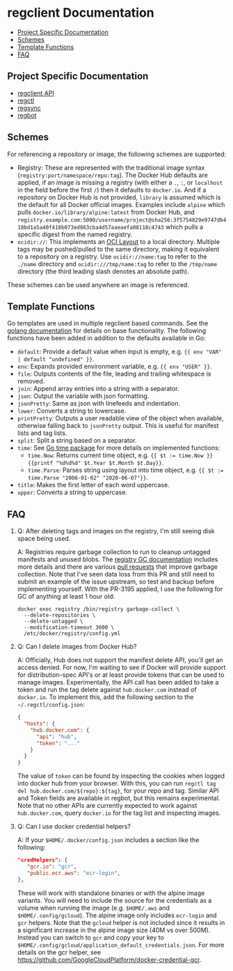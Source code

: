 # regclient Documentation

- [Project Specific Documentation](#project-dpecific-documentation)
- [Schemes](#schemes)
- [Template Functions](#template-functions)
- [FAQ](#faq)

## Project Specific Documentation

- [regclient API](https://pkg.go.dev/github.com/regclient/regclient)
- [regctl](regctl.md)
- [regsync](regsync.md)
- [regbot](regbot.md)

## Schemes

For referencing a repository or image, the following schemes are supported:

- Registry:
  These are represented with the traditional image syntax (`registry:port/namespace/repo:tag`).
  The Docker Hub defaults are applied, if an image is missing a registry (with either a `.`, `:`, or `localhost` in the field before the first `/`) then it defaults to `docker.io`.
  And if a repository on Docker Hub is not provided, `library` is assumed which is the default for all Docker official images.
  Examples include `alpine` which pulls `docker.io/library/alpine:latest` from Docker Hub, and `registry.example.com:5000/username/project@sha256:3f5754829e9747db418bd1a5a40f418b073ed863cba4d57aaeaefa08118c4743` which pulls a specific digest from the named registry.
- `ocidir://`:
  This implements an [OCI Layout](https://github.com/opencontainers/image-spec/blob/main/image-layout.md) to a local directory.
  Multiple tags may be pushed/pulled to the same directory, making it equivalent to a repository on a registry.
  Use `ocidir://name:tag` to refer to the `./name` directory and `ocidir:///tmp/name:tag` to refer to the `/tmp/name` directory (the third leading slash denotes an absolute path).

These schemes can be used anywhere an image is referenced.

## Template Functions

Go templates are used in multiple regclient based commands.
See the [golang documentation](https://golang.org/pkg/text/template/) for details on base functionality.
The following functions have been added in addition to the defaults available in Go:

- `default`:
  Provide a default value when input is empty, e.g. `{{ env "VAR" | default "undefined" }}`.
- `env`:
  Expands provided environment variable, e.g. `{{ env "USER" }}`.
- `file`:
  Outputs contents of the file, leading and trailing whitespace is removed.
- `join`:
  Append array entries into a string with a separator.
- `json`:
  Output the variable with json formatting.
- `jsonPretty`:
  Same as json with linefeeds and indentation.
- `lower`:
  Converts a string to lowercase.
- `printPretty`:
  Outputs a user readable view of the object when available, otherwise falling back to `jsonPretty` output.
  This is useful for manifest lists and tag lists.
- `split`:
  Split a string based on a separator.
- `time`:
  See [Go time package](https://pkg.go.dev/time) for more details on implemented functions:
  - `time.Now`:
    Returns current time object, e.g. `{{ $t := time.Now }}{{printf "%d%d%d" $t.Year $t.Month $t.Day}}`.
  - `time.Parse`:
    Parses string using layout into time object, e.g. `{{ $t := time.Parse "2006-01-02" "2020-06-07"}}`.
- `title`:
  Makes the first letter of each word uppercase.
- `upper`:
  Converts a string to uppercase.

## FAQ

1. Q: After deleting tags and images on the registry, I'm still seeing disk space being used.

   A: Registries require garbage collection to run to cleanup untagged manifests and unused blobs.
   The [registry GC documentation](https://docs.docker.com/registry/garbage-collection/) includes more details and there are various [pull requests](https://github.com/distribution/distribution/pull/3195) that improve garbage collection.
   Note that I've seen data loss from this PR and still need to submit an example of the issue upstream, so test and backup before implementing yourself.
   With the PR-3195 applied, I use the following for GC of anything at least 1 hour old:

   ```shell
   docker exec registry /bin/registry garbage-collect \
     --delete-repositories \
     --delete-untagged \
     --modification-timeout 3600 \
     /etc/docker/registry/config.yml
   ```

2. Q: Can I delete images from Docker Hub?

   A: Officially, Hub does not support the manifest delete API, you'll get an access denied.
   For now, I'm waiting to see if Docker will provide support for distribution-spec API's or at least provide tokens that can be used to manage images.
   Experimentally, the API call has been added to take a token and run the tag delete against `hub.docker.com` instead of `docker.io`.
   To implement this, add the following section to the `~/.regctl/config.json`:

   ```json
   {
     "hosts": {
       "hub.docker.com": {
         "api": "hub",
         "token": "..."
       }
     }
   }
   ```

   The value of `token` can be found by inspecting the cookies when logged into docker hub from your browser.
   With this, you can run `regctl tag del hub.docker.com/${repo}:${tag}`, for your repo and tag.
   Similar API and Token fields are available in regbot, but this remains experimental.
   Note that no other APIs are currently expected to work against `hub.docker.com`, query `docker.io` for the tag list and inspecting images.

3. Q: Can I use docker credential helpers?

   A: If your `$HOME/.docker/config.json` includes a section like the following:

   ```json
   "credHelpers": {
      "gcr.io": "gcr", 
      "public.ecr.aws": "ecr-login", 
   },
   ```

   These will work with standalone binaries or with the alpine image variants.
   You will need to include the source for the credentials as a volume when running the image (e.g. `$HOME/.aws` and `$HOME/.config/gcloud`).
   The alpine image only includes `ecr-login` and `gcr` helpers.
   Note that the `gcloud` helper is not included since it results in a significant increase in the alpine image size (40M vs over 500M).
   Instead you can switch to `gcr` and copy your key to `$HOME/.config/gcloud/application_default_credentials.json`.
   For more details on the gcr helper, see <https://github.com/GoogleCloudPlatform/docker-credential-gcr>.

